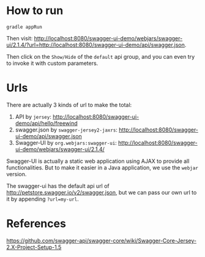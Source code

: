 How to run
=====

`gradle appRun`

Then visit: <http://localhost:8080/swagger-ui-demo/webjars/swagger-ui/2.1.4/?url=http://localhost:8080/swagger-ui-demo/api/swagger.json>.
 
Then click on the `Show/Hide` of the `default` api group, and you can even try to invoke it with custom parameters. 

Urls
====

There are actually 3 kinds of url to make the total:

1. API by `jersey`: <http://localhost:8080/swagger-ui-demo/api/hello/freewind>
2. swagger.json by `swagger-jersey2-jaxrs`: <http://localhost:8080/swagger-ui-demo/api/swagger.json>
3. Swagger-UI by `org.webjars:swagger-ui`: <http://localhost:8080/swagger-ui-demo/webjars/swagger-ui/2.1.4/>

Swagger-UI is actually a static web application using AJAX to provide all functionalities. But to make it easier in a Java application, we use the `webjar` version.

The swagger-ui has the default api url of <http://petstore.swagger.io/v2/swagger.json>, but we can pass our own url to it by appending `?url=my-url`.

References
====

https://github.com/swagger-api/swagger-core/wiki/Swagger-Core-Jersey-2.X-Project-Setup-1.5
